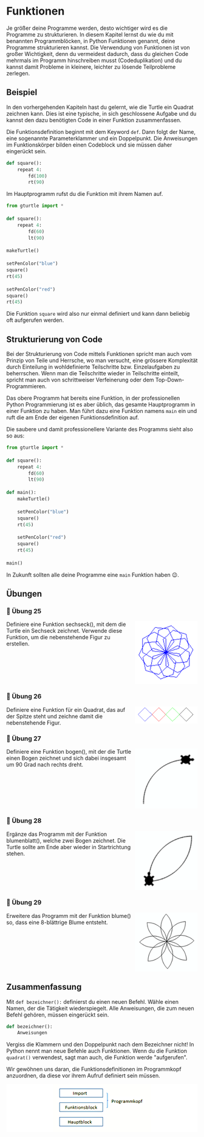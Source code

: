 ﻿# Funktionen

Je größer deine Programme werden, desto wichtiger wird es die Programme zu strukturieren.
In diesem Kapitel lernst du wie du mit benannten Programmblöcken,
in Python Funktionen genannt, deine Programme strukturieren kannst.
Die Verwendung von Funktionen ist von großer Wichtigkeit, denn du vermeidest dadurch,
dass du gleichen Code mehrmals im Programm hinschreiben musst (Codeduplikation) 
und du kannst damit Probleme in kleinere, leichter zu lösende Teilprobleme zerlegen.

## Beispiel

In den vorhergehenden Kapiteln hast du gelernt, wie die Turtle ein Quadrat zeichnen kann.
Dies ist eine typische, in sich geschlossene Aufgabe und du kannst den dazu benötigten Code in einer Funktion zusammenfassen. 

Die Funktionsdefinition beginnt mit dem Keyword `def`. Dann folgt der Name, eine sogenannte Parameterklammer und ein Doppelpunkt.
Die Anweisungen im Funktionskörper bilden einen Codeblock und sie müssen daher eingerückt sein.

```python
def square():
    repeat 4:
        fd(100)
        rt(90)
```

Im Hauptprogramm rufst du die Funktion mit ihrem Namen auf.
```python
from gturtle import *

def square():
    repeat 4: 
        fd(60) 
        lt(90) 

makeTurtle()

setPenColor("blue")
square()
rt(45)

setPenColor("red")
square()
rt(45)
```

Die Funktion `square` wird also nur einmal definiert und kann dann beliebig oft
aufgerufen werden.


## Strukturierung von Code

Bei der Strukturierung von Code mittels Funktionen spricht man auch vom Prinzip von Teile und Herrsche, wo man versucht, eine grössere Komplexität durch Einteilung in wohldefinierte Teilschritte bzw. Einzelaufgaben zu beherrschen. Wenn man die Teilschritte wieder in Teilschritte einteilt, spricht man auch von schrittweiser Verfeinerung oder dem Top-Down-Programmieren.

Das obere Programm hat bereits eine Funktion, in der professionellen Python Programmierung
ist es aber üblich, das gesamte Hauptprogramm in einer Funktion zu haben.
Man führt dazu eine Funktion namens `main` ein
und ruft die am Ende der eigenen Funktionsdefinition auf.

Die saubere und damit professionellere Variante des Programms sieht also so aus:

```python
from gturtle import *

def square():
    repeat 4: 
        fd(60) 
        lt(90) 

def main():
    makeTurtle()

    setPenColor("blue")
    square()
    rt(45)

    setPenColor("red")
    square()
    rt(45)
    
main()
```

In Zukunft sollten alle deine Programme eine `main` Funktion haben 😉.

## Übungen

### 📝 Übung 25
<img style="float: right; width:33%" src="./images/sechseck.png">
Definiere eine Funktion sechseck(), mit dem die Turtle ein Sechseck zeichnet. Verwende diese Funktion, um die nebenstehende Figur zu erstellen.
<div style="clear:both;"></div>

### 📝 Übung 26
<img style="float: right; width:33%" src="./images/quadrate2.png">
Definiere eine Funktion für ein Quadrat, das auf der Spitze steht und zeichne damit die nebenstehende Figur.
<div style="clear:both;"></div>

### 📝 Übung 27
<img style="float: right; width:33%" src="./images/bogen.png">
Definiere eine Funktion bogen(), mit der die Turtle einen Bogen zeichnet und sich dabei insgesamt um 90 Grad nach rechts dreht. 
<div style="clear:both;"></div>

### 📝 Übung 28
<img style="float: right; width:33%" src="./images/blatt.png">
Ergänze das Programm mit der Funktion blumenblatt(), welche zwei Bogen zeichnet. Die Turtle sollte am Ende aber wieder in Startrichtung stehen.	 
<div style="clear:both;"></div>

### 📝 Übung 29
<img style="float: right; width:33%" src="./images/blume.png">
Erweitere das Programm mit der Funktion blume() so, dass eine 8-blättrige Blume entsteht. 
<div style="clear:both;"></div>

## Zusammenfassung

Mit `def bezeichner():` definierst du einen neuen Befehl. Wähle einen Namen,
der die Tätigkeit wiederspiegelt. Alle Anweisungen, die zum neuen Befehl gehören,
müssen eingerückt sein.

```python
def bezeichner():
    Anweisungen
```
Vergiss die Klammern und den Doppelpunkt nach dem Bezeichner nicht!
In Python nennt man neue Befehle auch Funktionen.
Wenn du die Funktion `quadrat()` verwendest,
sagt man auch, die Funktion werde "aufgerufen".

Wir gewöhnen uns daran, die Funktionsdefinitionen
im Programmkopf anzuordnen, da diese vor ihrem Aufruf definiert sein müssen.

![Funktionsblöcke](./images/block.png)

